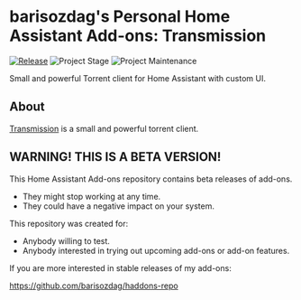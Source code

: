 # barisozdag's Personal Home Assistant Add-ons: Transmission

[![Release][release-shield]][release] ![Project Stage][project-stage-shield] ![Project Maintenance][maintenance-shield]

Small and powerful Torrent client for Home Assistant with custom UI.

## About

[Transmission][transmission] is a small and powerful torrent client.

## WARNING! THIS IS A BETA VERSION!

This Home Assistant Add-ons repository contains beta releases of add-ons.

- They might stop working at any time.
- They could have a negative impact on your system.

This repository was created for:

- Anybody willing to test.
- Anybody interested in trying out upcoming add-ons or add-on features.

If you are more interested in stable releases of my add-ons:

<https://github.com/barisozdag/haddons-repo>

[transmission]: https://transmissionbt.com/
[maintenance-shield]: https://img.shields.io/maintenance/yes/2023.svg
[project-stage-shield]: https://img.shields.io/badge/project%20stage-production%20ready-brightgreen.svg
[release-shield]: https://img.shields.io/badge/version-v0.1.2-blue.svg
[release]: https://github.com/barisozdag/addon-transmission/tree/v0.1.2